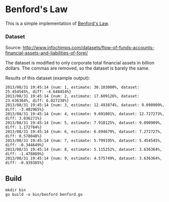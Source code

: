 # Benford's Law

This is a simple implementation of
[Benford's Law](http://en.wikipedia.org/wiki/Benford's_law).

### Dataset

Source: http://www.infochimps.com/datasets/flow-of-funds-accounts-financial-assets-and-liabilities-of-forei/

The dataset is modified to only corporate total financial assets in billion
dollars. The commas are removed, so the dataset is barely the same.

Results of this dataset (example output):

    2013/08/31 19:45:14 {num: 1, estimate: 30.103000%, dataset: 25.454545%, diff: -4.648454%}
    2013/08/31 19:45:14 {num: 2, estimate: 17.609126%, dataset: 23.636364%, diff: 6.027238%}
    2013/08/31 19:45:14 {num: 3, estimate: 12.493874%, dataset: 9.090909%, diff: -3.402965%}
    2013/08/31 19:45:14 {num: 4, estimate: 9.691001%, dataset: 12.727273%, diff: 3.036271%}
    2013/08/31 19:45:14 {num: 5, estimate: 7.918125%, dataset: 9.090909%, diff: 1.172784%}
    2013/08/31 19:45:14 {num: 6, estimate: 6.694679%, dataset: 7.272727%, diff: 0.578048%}
    2013/08/31 19:45:14 {num: 7, estimate: 5.799195%, dataset: 5.454545%, diff: -0.344649%}
    2013/08/31 19:45:14 {num: 8, estimate: 5.115252%, dataset: 3.636364%, diff: -1.478889%}
    2013/08/31 19:45:14 {num: 9, estimate: 4.575749%, dataset: 3.636364%, diff: -0.939385%}

## Build

    mkdir bin
    go build -o bin/benford benford.go
